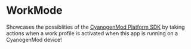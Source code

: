 # WorkMode
Showcases the possiblities of the [CyanogenMod Platform SDK](https://github.com/CyanogenMod/cm_platform_sdk/wiki) by taking actions when a work profile is activated when this app is running on a CyanogenMod device!
